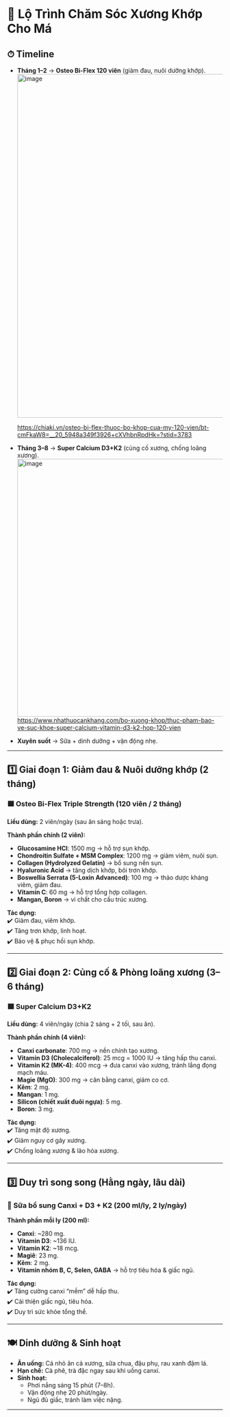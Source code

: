 # 🦴 Lộ Trình Chăm Sóc Xương Khớp Cho Má

## ⏱ Timeline
- **Tháng 1–2** → **Osteo Bi-Flex 120 viên** (giảm đau, nuôi dưỡng khớp).
  <img width="800" height="800" alt="image" src="https://github.com/user-attachments/assets/9bafb6bb-e7f2-4d45-89cb-96c71a6bafc3" />
  
  https://chiaki.vn/osteo-bi-flex-thuoc-bo-khop-cua-my-120-vien/bt-cmFkaW8=__20_5948a349f3926+cXVhbnRpdHk=?stid=3783
- **Tháng 3–8** → **Super Calcium D3+K2** (củng cố xương, chống loãng xương).
  <img width="1080" height="600" alt="image" src="https://github.com/user-attachments/assets/8eb14b56-f3ce-4ce1-8357-5030c260562f" />
  https://www.nhathuocankhang.com/bo-xuong-khop/thuc-pham-bao-ve-suc-khoe-super-calcium-vitamin-d3-k2-hop-120-vien
  
- **Xuyên suốt** → Sữa + dinh dưỡng + vận động nhẹ.

---

## 1️⃣ Giai đoạn 1: Giảm đau & Nuôi dưỡng khớp (2 tháng)

### 🟦 Osteo Bi-Flex Triple Strength (120 viên / 2 tháng)
**Liều dùng:** 2 viên/ngày (sau ăn sáng hoặc trưa).  

**Thành phần chính (2 viên):**
- **Glucosamine HCl**: 1500 mg → hỗ trợ sụn khớp.  
- **Chondroitin Sulfate + MSM Complex**: 1200 mg → giảm viêm, nuôi sụn.  
- **Collagen (Hydrolyzed Gelatin)** → bổ sung nền sụn.  
- **Hyaluronic Acid** → tăng dịch khớp, bôi trơn khớp.  
- **Boswellia Serrata (5-Loxin Advanced)**: 100 mg → thảo dược kháng viêm, giảm đau.  
- **Vitamin C**: 60 mg → hỗ trợ tổng hợp collagen.  
- **Mangan, Boron** → vi chất cho cấu trúc xương.

**Tác dụng:**  
✔️ Giảm đau, viêm khớp.  
✔️ Tăng trơn khớp, linh hoạt.  
✔️ Bảo vệ & phục hồi sụn khớp.  

---

## 2️⃣ Giai đoạn 2: Củng cố & Phòng loãng xương (3–6 tháng)

### 🟩 Super Calcium D3+K2
**Liều dùng:** 4 viên/ngày (chia 2 sáng + 2 tối, sau ăn).  

**Thành phần chính (4 viên):**
- **Canxi carbonate**: 700 mg → nền chính tạo xương.  
- **Vitamin D3 (Cholecalciferol)**: 25 mcg = 1000 IU → tăng hấp thu canxi.  
- **Vitamin K2 (MK-4)**: 400 mcg → đưa canxi vào xương, tránh lắng đọng mạch máu.  
- **Magie (MgO)**: 300 mg → cân bằng canxi, giảm co cơ.  
- **Kẽm**: 2 mg.  
- **Mangan**: 1 mg.  
- **Silicon (chiết xuất đuôi ngựa)**: 5 mg.  
- **Boron**: 3 mg.  

**Tác dụng:**  
✔️ Tăng mật độ xương.  
✔️ Giảm nguy cơ gãy xương.  
✔️ Chống loãng xương & lão hóa xương.  

---

## 3️⃣ Duy trì song song (Hằng ngày, lâu dài)

### 🥛 Sữa bổ sung Canxi + D3 + K2 (200 ml/ly, 2 ly/ngày)
**Thành phần mỗi ly (200 ml):**
- **Canxi**: ~280 mg.  
- **Vitamin D3**: ~136 IU.  
- **Vitamin K2**: ~18 mcg.  
- **Magiê**: 23 mg.  
- **Kẽm**: 2 mg.  
- **Vitamin nhóm B, C, Selen, GABA** → hỗ trợ tiêu hóa & giấc ngủ.  

**Tác dụng:**  
✔️ Tăng cường canxi “mềm” dễ hấp thu.  
✔️ Cải thiện giấc ngủ, tiêu hóa.  
✔️ Duy trì sức khỏe tổng thể.  

---

## 🍽️ Dinh dưỡng & Sinh hoạt
- **Ăn uống:** Cá nhỏ ăn cả xương, sữa chua, đậu phụ, rau xanh đậm lá.  
- **Hạn chế:** Cà phê, trà đặc ngay sau khi uống canxi.  
- **Sinh hoạt:**  
  - Phơi nắng sáng 15 phút (7–8h).  
  - Vận động nhẹ 20 phút/ngày.  
  - Ngủ đủ giấc, tránh làm việc nặng.  

---
